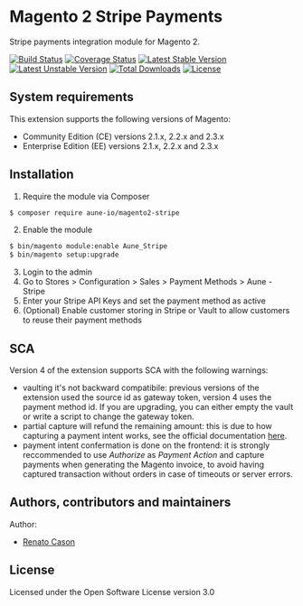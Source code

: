 # Magento 2 Stripe Payments
Stripe payments integration module for Magento 2.

[![Build Status](https://travis-ci.org/aune-io/magento2-stripe.svg?branch=master)](https://travis-ci.org/aune-io/magento2-stripe)
[![Coverage Status](https://coveralls.io/repos/github/aune-io/magento2-stripe/badge.svg?branch=master)](https://coveralls.io/github/aune-io/magento2-stripe?branch=master)
[![Latest Stable Version](https://poser.pugx.org/aune-io/magento2-stripe/v/stable)](https://packagist.org/packages/aune-io/magento2-stripe)
[![Latest Unstable Version](https://poser.pugx.org/aune-io/magento2-stripe/v/unstable)](https://packagist.org/packages/aune-io/magento2-stripe)
[![Total Downloads](https://poser.pugx.org/aune-io/magento2-stripe/downloads)](https://packagist.org/packages/aune-io/magento2-stripe)
[![License](https://poser.pugx.org/aune-io/magento2-stripe/license)](https://packagist.org/packages/aune-io/magento2-stripe)

## System requirements
This extension supports the following versions of Magento:

*	Community Edition (CE) versions 2.1.x, 2.2.x and 2.3.x
*	Enterprise Edition (EE) versions 2.1.x, 2.2.x and 2.3.x

## Installation
1. Require the module via Composer
```bash
$ composer require aune-io/magento2-stripe
```

2. Enable the module
```bash
$ bin/magento module:enable Aune_Stripe
$ bin/magento setup:upgrade
```

3. Login to the admin
4. Go to Stores > Configuration > Sales > Payment Methods > Aune - Stripe
5. Enter your Stripe API Keys and set the payment method as active
6. (Optional) Enable customer storing in Stripe or Vault to allow customers to reuse their payment methods

## SCA
Version 4 of the extension supports SCA with the following warnings:
* vaulting it's not backward compatibile: previous versions of the extension used the source id as gateway token, version 4 uses the payment method id. If you are upgrading, you can either empty the vault or write a script to change the gateway token.
* partial capture will refund the remaining amount: this is due to how capturing a payment intent works, see the official documentation [here](https://stripe.com/docs/api/payment_intents/capture#capture_payment_intent-amount_to_capture).
* payment intent confermation is done on the frontend: it is strongly reccommended to use _Authorize_ as _Payment Action_ and capture payments when generating the Magento invoice, to avoid having captured transaction without orders in case of timeouts or server errors.

## Authors, contributors and maintainers

Author:
- [Renato Cason](https://github.com/renatocason)

## License
Licensed under the Open Software License version 3.0
